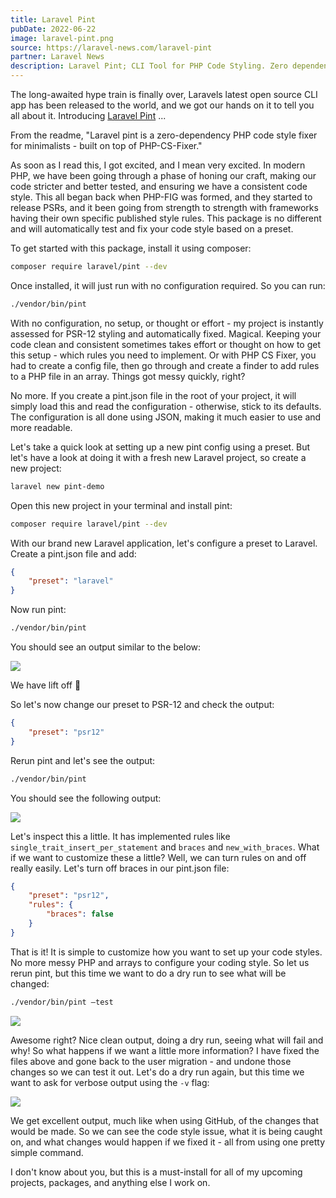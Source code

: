 ```yaml
---
title: Laravel Pint
pubDate: 2022-06-22
image: laravel-pint.png
source: https://laravel-news.com/laravel-pint
partner: Laravel News
description: Laravel Pint; CLI Tool for PHP Code Styling. Zero dependencies, PSR-12 compliance, effortless operation.
---
```


The long-awaited hype train is finally over, Laravels latest open source CLI app has been released to the world, and we got our hands on it to tell you all about it. Introducing [Laravel Pint](https://github.com/laravel/pint) ...

From the readme, "Laravel pint is a zero-dependency PHP code style fixer for minimalists - built on top of PHP-CS-Fixer."

As soon as I read this, I got excited, and I mean very excited. In modern PHP, we have been going through a phase of honing our craft, making our code stricter and better tested, and ensuring we have a consistent code style. This all began back when PHP-FIG was formed, and they started to release PSRs, and it been going from strength to strength with frameworks having their own specific published style rules. This package is no different and will automatically test and fix your code style based on a preset.

To get started with this package, install it using composer:

```bash
composer require laravel/pint --dev
```

Once installed, it will just run with no configuration required. So you can run:

```bash
./vendor/bin/pint
```

With no configuration, no setup, or thought or effort - my project is instantly assessed for PSR-12 styling and automatically fixed. Magical. Keeping your code clean and consistent sometimes takes effort or thought on how to get this setup - which rules you need to implement. Or with PHP CS Fixer, you had to create a config file, then go through and create a finder to add rules to a PHP file in an array. Things got messy quickly, right?

No more. If you create a pint.json file in the root of your project, it will simply load this and read the configuration - otherwise, stick to its defaults. The configuration is all done using JSON, making it much easier to use and more readable.

Let's take a quick look at setting up a new pint config using a preset. But let's have a look at doing it with a fresh new Laravel project, so create a new project:

```bash
laravel new pint-demo
```

Open this new project in your terminal and install pint:

```bash
composer require laravel/pint --dev
```

With our brand new Laravel application, let's configure a preset to Laravel. Create a pint.json file and add:

```json
{
	"preset": "laravel"
}
```

Now run pint:

```bash
./vendor/bin/pint
```

You should see an output similar to the below:

![](statamic://asset::media::images/laravel-pint-first-run.png)

We have lift off 🚀

So let's now change our preset to PSR-12 and check the output:

```json
{
	"preset": "psr12"
}
```

Rerun pint and let's see the output:

```bash
./vendor/bin/pint
```

You should see the following output:

![](statamic://asset::media::images/laravel-pint-psr12.png)

Let's inspect this a little. It has implemented rules like `single_trait_insert_per_statement` and `braces` and `new_with_braces`. What if we want to customize these a little? Well, we can turn rules on and off really easily. Let's turn off braces in our pint.json file:

```json
{
	"preset": "psr12",
  	"rules": {
    	"braces": false
    }
}
```

That is it! It is simple to customize how you want to set up your code styles. No more messy PHP and arrays to configure your coding style. So let us rerun pint, but this time we want to do a dry run to see what will be changed:

```bash
./vendor/bin/pint —test
```

![](statamic://asset::media::images/laravel-pint-test.png)

Awesome right? Nice clean output, doing a dry run, seeing what will fail and why! So what happens if we want a little more information? I have fixed the files above and gone back to the user migration - and undone those changes so we can test it out. Let's do a dry run again, but this time we want to ask for verbose output using the `-v` flag:

![](statamic://asset::media::images/laravel-pint-verbose-test.png)

We get excellent output, much like when using GitHub, of the changes that would be made. So we can see the code style issue, what it is being caught on, and what changes would happen if we fixed it - all from using one pretty simple command.

I don't know about you, but this is a must-install for all of my upcoming projects, packages, and anything else I work on.